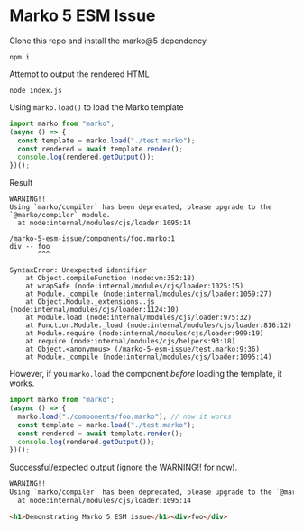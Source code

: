 # Marko 5 ESM Issue

Clone this repo and install the marko@5 dependency
```shell
npm i
```

Attempt to output the rendered HTML
```shell
node index.js
```

Using `marko.load()` to load the Marko template
```javascript
import marko from "marko";
(async () => {
  const template = marko.load("./test.marko");
  const rendered = await template.render();
  console.log(rendered.getOutput());
})();
```

Result
```
WARNING!!
Using `marko/compiler` has been deprecated, please upgrade to the `@marko/compiler` module.
  at node:internal/modules/cjs/loader:1095:14

/marko-5-esm-issue/components/foo.marko:1
div -- foo
       ^^^

SyntaxError: Unexpected identifier
    at Object.compileFunction (node:vm:352:18)
    at wrapSafe (node:internal/modules/cjs/loader:1025:15)
    at Module._compile (node:internal/modules/cjs/loader:1059:27)
    at Object.Module._extensions..js (node:internal/modules/cjs/loader:1124:10)
    at Module.load (node:internal/modules/cjs/loader:975:32)
    at Function.Module._load (node:internal/modules/cjs/loader:816:12)
    at Module.require (node:internal/modules/cjs/loader:999:19)
    at require (node:internal/modules/cjs/helpers:93:18)
    at Object.<anonymous> (/marko-5-esm-issue/test.marko:9:36)
    at Module._compile (node:internal/modules/cjs/loader:1095:14)
```

However, if you `marko.load` the component _before_ loading the template, it works.
```javascript
import marko from "marko";
(async () => {
  marko.load("./components/foo.marko"); // now it works
  const template = marko.load("./test.marko");
  const rendered = await template.render();
  console.log(rendered.getOutput());
})();
```

Successful/expected output (ignore the WARNING!! for now).
```html
WARNING!!
Using `marko/compiler` has been deprecated, please upgrade to the `@marko/compiler` module.
  at node:internal/modules/cjs/loader:1095:14

<h1>Demonstrating Marko 5 ESM issue</h1><div>foo</div>
```
